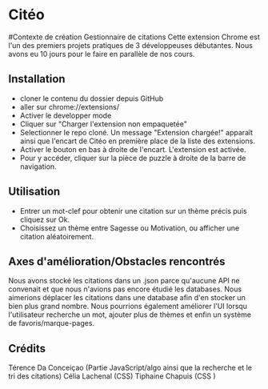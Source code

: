 # Citéo

#Contexte de création
Gestionnaire de citations
Cette extension Chrome est l'un des premiers projets pratiques de 3 développeuses débutantes. Nous avons eu 10 jours pour le faire en parallèle de nos cours.

## Installation
- cloner le contenu du dossier depuis GitHub
- aller sur chrome://extensions/
- Activer le developper mode
- Cliquer sur "Charger l'extension non empaquetée"
- Selectionner le repo cloné. Un message "Extension chargée!" apparaît ainsi que l'encart de Citéo en première place de la liste des extensions. 
- Activer le bouton en bas à droite de l'encart. L'extension est activée.
- Pour  y accéder, cliquer sur la pièce de puzzle à droite de la barre de navigation.


## Utilisation
- Entrer un mot-clef pour obtenir une citation sur un thème précis puis cliquez sur Ok.
- Choisissez un thème entre Sagesse ou Motivation, ou afficher une citation aléatoirement.

## Axes d'amélioration/Obstacles rencontrés
Nous avons stocké les citations dans un .json parce qu'aucune API ne convenait et que nous n'avions pas encore étudié les databases. Nous aimerions déplacer les citations dans une database afin d'en stocker un bien plus grand nombre. Nous pourrions également améliorer l'UI lorsqu l'utilisateur recherche un mot, ajouter plus de thèmes et enfin un système de favoris/marque-pages.

## Crédits
Térence Da Conceiçao (Partie JavaScript/algo ainsi que la recherche et le tri des citations)
Célia Lachenal (CSS)
Tiphaine Chapuis (CSS )
